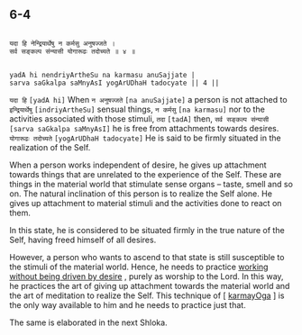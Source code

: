 ## 6-4


```shloka-sa

यदा हि नेन्द्रियार्थेषु न कर्मसु अनुषज्जते ।
सर्व सङ्कल्प संन्यासी योगारूढः तदोच्यते ॥ ४ ॥

```
```shloka-sa-hk

yadA hi nendriyArtheSu na karmasu anuSajjate |
sarva saGkalpa saMnyAsI yogArUDhaH tadocyate || 4 ||

```
`यदा हि` `[yadA hi]` When `न अनुषज्जते` `[na anuSajjate]` a person is not attached to `इन्द्रियार्थेषु` `[indriyArtheSu]` sensual things, `न कर्मसु` `[na karmasu]` nor to the activities associated with those stimuli, `तदा` `[tadA]` then, `सर्व सङ्कल्प संन्यासी` `[sarva saGkalpa saMnyAsI]` he is free from attachments towards desires. `योगारूढः तदोच्यते` `[yogArUDhaH tadocyate]` He is said to be firmly situated in the realization of the Self.

When a person works independent of desire, he gives up attachment towards things that are unrelated to the experience of the Self. These are things in the material world that stimulate sense organs – taste, smell and so on. The natural inclination of this person is to realize the Self alone. He gives up attachment to material stimuli and the activities done to react on them. 

In this state, he is considered to be situated firmly in the true nature of the Self, having freed himself of all desires. 

However, a person who wants to ascend to that state is still susceptible to the stimuli of the material world. Hence, he needs to practice 
[working without being driven by desire](2-40.md#karmayoga)
, purely as worship to the Lord. In this way, he practices the art of giving up attachment towards the material world and the art of meditation to realize the Self. This technique of [
[karmayOga](Back-to-Basics.md#karmayOga_a_defn)
] is the only way available to him and he needs to practice just that.

The same is elaborated in the next Shloka.


